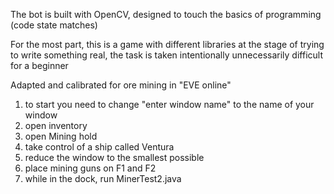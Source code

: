 The bot is built with OpenCV, designed to touch the basics of programming (code state matches)

For the most part, this is a game with different libraries at the stage of trying to write something real, the task is taken intentionally unnecessarily difficult for a beginner

Adapted and calibrated for ore mining in "EVE online"
 
1. to start you need to change "enter window name" to the name of your window
2. open inventory
3. open Mining hold
4. take control of a ship called Ventura
5. reduce the window to the smallest possible
6. place mining guns on F1 and F2
7. while in the dock, run MinerTest2.java

